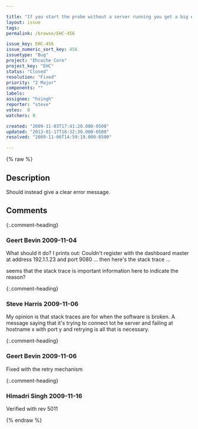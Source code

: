 ```yaml
---

title: "If you start the probe without a server running you get a big exception"
layout: issue
tags: 
permalink: /browse/EHC-456

issue_key: EHC-456
issue_numeric_sort_key: 456
issuetype: "Bug"
project: "Ehcache Core"
project_key: "EHC"
status: "Closed"
resolution: "Fixed"
priority: "2 Major"
components: ""
labels: 
assignee: "hsingh"
reporter: "steve"
votes:  0
watchers: 0

created: "2009-11-03T17:41:20.000-0500"
updated: "2013-01-17T18:32:30.000-0500"
resolved: "2009-11-06T14:59:19.000-0500"

---
```




{% raw %}



## Description

<div markdown="1" class="description">

Should instead give a clear error message.

</div>

## Comments


{:.comment-heading}
### **Geert Bevin** <span class="date">2009-11-04</span>

<div markdown="1" class="comment">

What should it do? I prints out:
Couldn't register with the dashboard master at address 192.1.1.23 and port 9080
... then here's the stack trace ...

seems that the stack trace is important information here to indicate the reason?

</div>


{:.comment-heading}
### **Steve Harris** <span class="date">2009-11-06</span>

<div markdown="1" class="comment">

My opinion is that stack traces are for when the software is broken. A message saying that it's trying to connect tot he server and failing at hostname x with port y and retrying is all that is necessary.

</div>


{:.comment-heading}
### **Geert Bevin** <span class="date">2009-11-06</span>

<div markdown="1" class="comment">

Fixed with the retry mechanism

</div>


{:.comment-heading}
### **Himadri Singh** <span class="date">2009-11-16</span>

<div markdown="1" class="comment">

Verified with rev 5011

</div>



{% endraw %}
